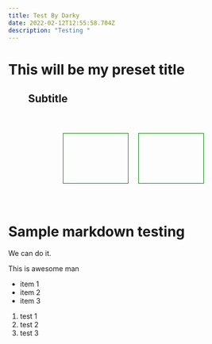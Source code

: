 ```yaml
---
title: Test By Darky
date: 2022-02-12T12:55:58.704Z
description: "Testing "
---
```

<h1> This will be my preset title </h1>

<div style="margin:0 40px;">

<h2>Subtitle</h2>

<div style="display:flex;padding:40px 60px;">

<div style="border:1px solid green; width:200px; height:100px;margin:0 10px;"></div>

<div style="border:1px solid green; width:200px; height:100px;margin:0 10px;"></div>

</div>

</div>

# Sample markdown testing 

We can do it.


This is awesome man

- item 1
- item 2
- item 3


1. test 1
2. test 2
3. test 3